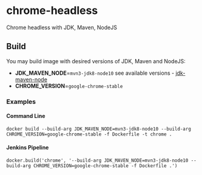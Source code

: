 # chrome-headless
Chrome headless with JDK, Maven, NodeJS

## Build

You may build image with desired versions of JDK, Maven and NodeJS:
- **JDK_MAVEN_NODE**=`mvn3-jdk8-node10` see available versions - [jdk-maven-node](https://hub.docker.com/r/atools/jdk-maven-node/tags)
- **CHROME_VERSION**=`google-chrome-stable`

### Examples

#### Command Line

`docker build --build-arg JDK_MAVEN_NODE=mvn3-jdk8-node10 --build-arg CHROME_VERSION=google-chrome-stable -f Dockerfile -t chrome .`

#### Jenkins Pipeline

`docker.build('chrome', '--build-arg JDK_MAVEN_NODE=mvn3-jdk8-node10 --build-arg CHROME_VERSION=google-chrome-stable -f Dockerfile .')`
